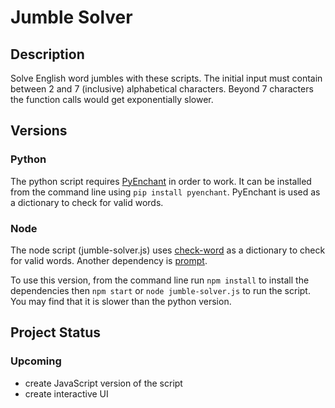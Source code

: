 # Jumble Solver

## Description
Solve English word jumbles with these scripts. The initial input must contain between 2 and 7 (inclusive) alphabetical characters. Beyond 7 characters the function calls would get exponentially slower.

## Versions

### Python
The python script requires [PyEnchant](https://pypi.org/project/pyenchant/) in order to work. It can be installed from the command line using `pip install pyenchant`. PyEnchant is used as a dictionary to check for valid words.

### Node
The node script (jumble-solver.js) uses [check-word](https://www.npmjs.com/package/check-word) as a dictionary to check for valid words. Another dependency is [prompt](https://www.npmjs.com/package/prompt). 

To use this version, from the command line run `npm install` to install the dependencies then `npm start` or `node jumble-solver.js` to run the script. You may find that it is slower than the python version.

## Project Status

### Upcoming
* create JavaScript version of the script
* create interactive UI